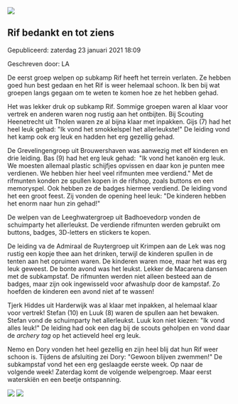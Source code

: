 


![](https://nawaka.scouting.nl/images/articles/42166218410_570c7ffbaa_h.jpg)


Rif bedankt en tot ziens
-------------------------





 Gepubliceerd: zaterdag 23 januari 2021 18:09
   

 Geschreven door: LA
   




 De eerst groep welpen op subkamp Rif heeft het terrein verlaten. Ze hebben goed hun best gedaan en het Rif is weer helemaal schoon. Ik ben bij wat groepen langs gegaan om te weten te komen hoe ze het hebben gehad.
 



 Het was lekker druk op subkamp Rif. Sommige groepen waren al klaar voor vertrek en anderen waren nog rustig aan het ontbijten. Bij Scouting Heenetrecht uit Tholen waren ze al bijna klaar met inpakken. Gijs (7) had het heel leuk gehad: "Ik vond het smokkelspel het allerleukste!" De leiding vond het kamp ook erg leuk en hadden het erg gezellig gehad.
 



 De Grevelingengroep uit Brouwershaven was aanwezig met elf kinderen en drie leiding. Bas (9) had het erg leuk gehad:  "Ik vond het kanoën erg leuk. We moesten allemaal plastic schijfjes opvissen en daar kon je punten mee verdienen. We hebben hier heel veel rifmunten mee verdiend." Met de rifmunten konden ze spullen kopen in de rifshop, zoals buttons en een memoryspel. Ook hebben ze de badges hiermee verdiend. De leiding vond het een groot feest. Zij vonden de opening heel leuk: "De kinderen hebben het enorm naar hun zin gehad!"
 



 De welpen van de Leeghwatergroep uit Badhoevedorp vonden de schuimparty het allerleukst. De verdiende rifmunten werden gebruikt om buttons, badges, 3D-letters en stickers te kopen.
 



 De leiding va de Admiraal de Ruytergroep uit Krimpen aan de Lek was nog rustig een kopje thee aan het drinken, terwijl de kinderen spullen in de tenten aan het opruimen waren. De kinderen waren moe, maar het was erg leuk geweest. De bonte avond was het leukst. Lekker de Macarena dansen met de subkampstaf. De rifmunten werden niet alleen besteed aan de badges, maar zijn ook ingewisseld voor afwashulp door de kampstaf. Zo hoefden de kinderen een avond niet af te wassen!
 



 Tjerk Hiddes uit Harderwijk was al klaar met inpakken, al helemaal klaar voor vertrek! Stefan (10) en Luuk (8) waren de spullen aan het bewaken. Stefan vond de schuimparty het allerleukst. Luuk kon niet kiezen: "Ik vond alles leuk!" De leiding had ook een dag bij de scouts geholpen en vond daar de
 *archery tag* 
 op het actieveld heel erg leuk.
 



 Nemo en Dory vonden het heel gezellig en zijn heel blij dat hun Rif weer schoon is. Tijdens de afsluiting zei Dory: "Gewoon blijven zwemmen!" De subkampstaf vond het een erg geslaagde eerste week. Op naar de volgende week! Zaterdag komt de volgende welpengroep. Maar eerst waterskiën en een beetje ontspanning.
 






![](https://nawaka.scouting.nl/images/articles/43926684302_ba6a416ae8_h.jpg)
![](https://nawaka.scouting.nl/images/articles/30106525458_a97b798f76_h.jpg)



